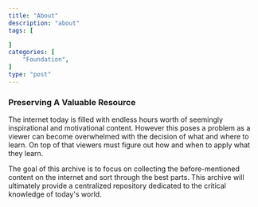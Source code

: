 ```yaml
---
title: "About"
description: "about"
tags: [

]
categories: [
    "Foundation",
]
type: "post"
---
```


### Preserving A Valuable Resource

The internet today is filled with endless hours worth of seemingly inspirational and motivational content. However
this poses a problem as a viewer can become overwhelmed with the decision of what and where to learn. 
On top of that viewers must figure out how and when to apply what they learn.

The goal of this archive is to focus on collecting the before-mentioned content on the internet and sort through the best parts. 
This archive will ultimately provide a centralized repository dedicated to the critical knowledge of today's world.